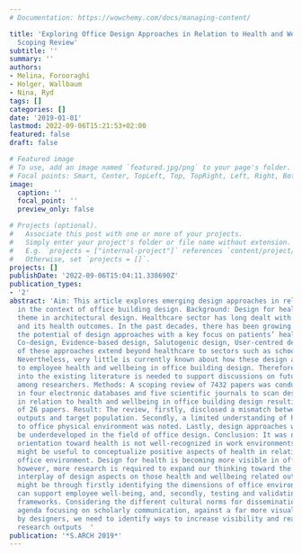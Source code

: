 ```yaml
---
# Documentation: https://wowchemy.com/docs/managing-content/

title: 'Exploring Office Design Approaches in Relation to Health and Wellbeing: A
  Scoping Review'
subtitle: ''
summary: ''
authors:
- Melina, Forooraghi
- Holger, Wallbaum
- Nina, Ryd
tags: []
categories: []
date: '2019-01-01'
lastmod: 2022-09-06T15:21:53+02:00
featured: false
draft: false

# Featured image
# To use, add an image named `featured.jpg/png` to your page's folder.
# Focal points: Smart, Center, TopLeft, Top, TopRight, Left, Right, BottomLeft, Bottom, BottomRight.
image:
  caption: ''
  focal_point: ''
  preview_only: false

# Projects (optional).
#   Associate this post with one or more of your projects.
#   Simply enter your project's folder or file name without extension.
#   E.g. `projects = ["internal-project"]` references `content/project/deep-learning/index.md`.
#   Otherwise, set `projects = []`.
projects: []
publishDate: '2022-09-06T15:04:11.338690Z'
publication_types:
- '2'
abstract: 'Aim: This article explores emerging design approaches in relation to health
  in the context of office building design. Background: Design for health is an emergent
  theme in architectural design. Healthcare sector has long dealt with the built environment
  and its health outcomes. In the past decades, there has been growing interest in
  the potential of design approaches with a key focus on patients’ health such as
  Co-design, Evidence-based design, Salutogenic design, User-centred design. Some
  of these approaches extend beyond healthcare to sectors such as schools and offices.
  Nevertheless, very little is currently known about how these design approaches relate
  to employee health and wellbeing in office building design. Therefore, new insights
  into the existing literature is needed to support discussions on future office design
  among researchers. Methods: A scoping review of 7432 papers was conducted in 2018,
  in four electronic databases and five scientific journals to scan design approaches
  in relation to health and wellbeing in office building design resulting in the selection
  of 26 papers. Result: The review, firstly, disclosed a mismatch between the research
  outputs and target population. Secondly, a limited understanding of health in relation
  to office physical environment was noted. Lastly, design approaches were found to
  be underdeveloped in the field of office design. Conclusion: It was noted that Salutogenic
  orientation toward health is not well-recognized in work environments. Further research
  might be useful to conceptualize positive aspects of health in relation to physical
  office environment. Design for health is becoming more visible in office context,
  however, more research is required to expand our thinking toward the impact of the
  interplay of design aspects on those health and wellbeing related outcomes. This
  might be through firstly identifying the dimensions of office environments that
  can support employee well-being, and, secondly, testing and validating existing
  frameworks. Considering the different cultural norms for dissemination, with research
  agenda focusing on scholarly communication, against a far more visual language used
  by designers, we need to identify ways to increase visibility and readability of
  research outputs  '
publication: '*S.ARCH 2019*'
---
```

